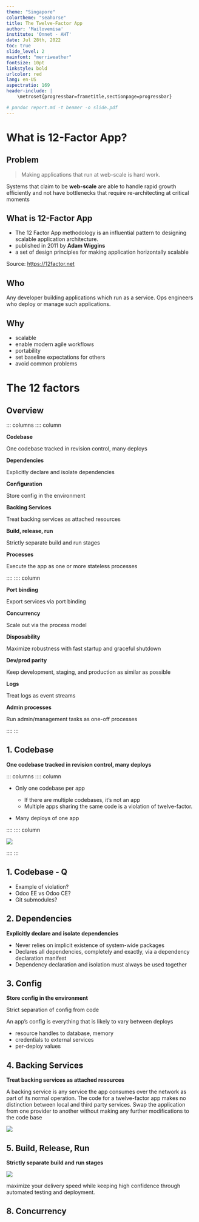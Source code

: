 ```yaml
---
theme: "Singapore"
colortheme: "seahorse"
title: The Twelve-Factor App
author: 'Mailovemisa'
institute: 'Onnet - AHT'
date: Jul 28th, 2022
toc: true
slide_level: 2
mainfont: "merriweather"
fontsize: 10pt
linkstyle: bold
urlcolor: red
lang: en-US
aspectratio: 169
header-include: |
    \metroset{progressbar=frametitle,sectionpage=progressbar}

# pandoc report.md -t beamer -o slide.pdf
---
```


# What is 12-Factor App?

## Problem

> Making applications that run at web-scale is hard work.

Systems that claim to be **web-scale** are able to handle rapid growth efficiently and not have bottlenecks that require re-architecting at critical moments

## What is 12-Factor App

- The 12 Factor App methodology is an influential pattern to designing scalable application architecture.
- published in 2011 by **Adam Wiggins**
- a set of design principles for making application horizontally scalable

Source: <https://12factor.net>

## Who

Any developer building applications which run as a service. Ops engineers who deploy or manage such applications.

## Why

- scalable
- enable modern agile workflows
- portability
- set baseline expectations for others
- avoid common problems

# The 12 factors

## Overview

::: columns
:::: column

**Codebase**

One codebase tracked in revision control, many deploys

**Dependencies**

Explicitly declare and isolate dependencies

**Configuration**

Store config in the environment

**Backing Services**

Treat backing services as attached resources

**Build, release, run**

Strictly separate build and run stages

**Processes**

Execute the app as one or more stateless processes

::::
:::: column

**Port binding**

Export services via port binding

**Concurrency**

Scale out via the process model

**Disposability**

Maximize robustness with fast startup and graceful shutdown

**Dev/prod parity**

Keep development, staging, and production as similar as possible

**Logs**

Treat logs as event streams

**Admin processes**

Run admin/management tasks as one-off processes

::::
:::

## 1. Codebase

**One codebase tracked in revision control, many deploys**

::: columns
:::: column

- Only one codebase per app
  - If there are multiple codebases, it’s not an app
  - Multiple apps sharing the same code is a violation of twelve-factor.

- Many deploys of one app

::::
:::: column

![](codebase-deploys.png)

::::
:::

## 1. Codebase - Q

- Example of violation?
- Odoo EE vs Odoo CE?
- Git submodules?

## 2. Dependencies

**Explicitly declare and isolate dependencies**

- Never relies on implicit existence of system-wide packages
- Declares all dependencies, completely and exactly, via a dependency declaration manifest
- Dependency declaration and isolation must always be used together

## 3. Config

**Store config in the environment**

Strict separation of config from code

An app’s config is everything that is likely to vary between deploys
- resource handles to database, memory
- credentials to external services
- per-deploy values

## 4. Backing Services

**Treat backing services as attached resources**

A backing service is any service the app consumes over the network as part of its normal operation.
The code for a twelve-factor app makes no distinction between local and third party services.
Swap the application from one provider to another without making any further modifications to the code base

![](attached-resources.png)

## 5. Build, Release, Run

**Strictly separate build and run stages**

![](release.png)

maximize your delivery speed while keeping high confidence through automated testing and deployment.

## 8. Concurrency

